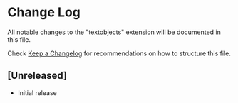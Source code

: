 # Change Log

All notable changes to the "textobjects" extension will be documented in this file.

Check [Keep a Changelog](http://keepachangelog.com/) for recommendations on how to structure this file.

## [Unreleased]

- Initial release